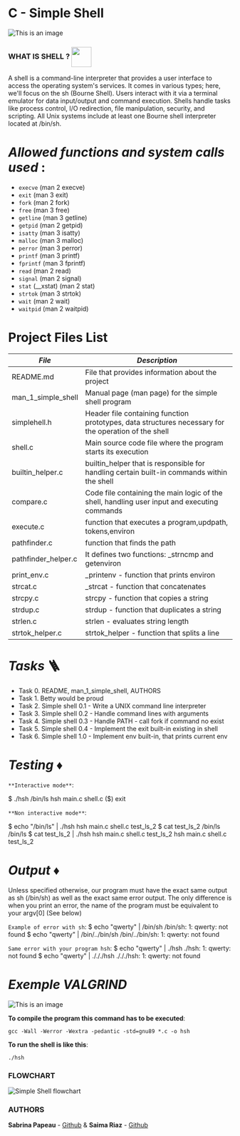 # **C - Simple Shell**

![This is an image]( https://zupimages.net/up/23/34/04ww.png)

### **WHAT IS SHELL ?** <img src="https://cdn-icons-png.flaticon.com/128/1903/1903496.png" width=45 align=center>
A shell is a command-line interpreter that provides a user interface to access the operating system's services. It comes in various types; here, we'll focus on the sh (Bourne Shell). Users interact with it via a terminal emulator for data input/output and command execution. Shells handle tasks like process control, I/O redirection, file manipulation, security, and scripting. All Unix systems include at least one Bourne shell interpreter located at /bin/sh.

# ***Allowed functions and system calls used*** :

* ```execve``` (man 2 execve)
* ```exit``` (man 3 exit)
* ```fork``` (man 2 fork)
* ```free``` (man 3 free)
* ```getline``` (man 3 getline)
* ```getpid``` (man 2 getpid)
* ```isatty``` (man 3 isatty)
* ```malloc``` (man 3 malloc)
* ```perror``` (man 3 perror)
* ```printf``` (man 3 printf)
* ```fprintf``` (man 3 fprintf)
* ```read``` (man 2 read)
* ```signal``` (man 2 signal)
* ```stat``` (__xstat) (man 2 stat)
* ```strtok``` (man 3 strtok)
* ```wait``` (man 2 wait)
* ```waitpid``` (man 2 waitpid)

# **Project Files List**

|***File***|***Description***|
|---|---|
|README.md|File that provides information about the project|
|man_1_simple_shell|Manual page (man page) for the simple shell program|
|simplehell.h|Header file containing function prototypes, data structures necessary for the operation of the shell|
|shell.c|Main source code file where the program starts its execution|
|builtin_helper.c|builtin_helper that is responsible for handling certain built-in commands within the shell|
|compare.c|Code file containing the main logic of the shell, handling user input and executing commands|
|execute.c|function that executes a program,updpath, tokens,environ|
|pathfinder.c|function that finds the path|
|pathfinder_helper.c|It defines two functions: _strncmp and getenviron|
|print_env.c|_printenv - function that prints environ|
|strcat.c|_strcat - function that concatenates|
|strcpy.c|strcpy - function that copies a string|
|strdup.c|strdup - function that duplicates a string|
|strlen.c|strlen - evaluates string length|
|strtok_helper.c|strtok_helper - function that splits a line|

# ***Tasks*** :ladder:

* Task 0. README, man_1_simple_shell, AUTHORS
* Task 1. Betty would be proud
* Task 2. Simple shell 0.1 - Write a UNIX command line interpreter
* Task 3. Simple shell 0.2 - Handle command lines with arguments
* Task 4. Simple shell 0.3 - Handle PATH - call fork if command no exist
* Task 5. Simple shell 0.4 - Implement the exit built-in existing in shell
* Task 6. Simple shell 1.0 - Implement env built-in, that prints current env

# ***Testing*** :diamonds:

```**Interactive mode**```:

$ ./hsh
/bin/ls
hsh main.c shell.c
($) exit

```**Non interactive mode**```:

$ echo "/bin/ls" | ./hsh
hsh main.c shell.c test_ls_2
$ cat test_ls_2
/bin/ls
/bin/ls
$ cat test_ls_2 | ./hsh
hsh main.c shell.c test_ls_2
hsh main.c shell.c test_ls_2


# ***Output*** :diamonds:

Unless specified otherwise, our program must have the exact same output as sh (/bin/sh) as well as the exact same error output.
The only difference is when you print an error, the name of the program must be equivalent to your argv[0] (See below)


```Example of error with sh```:
$ echo "qwerty" | /bin/sh
/bin/sh: 1: qwerty: not found
$ echo "qwerty" | /bin/../bin/sh
/bin/../bin/sh: 1: qwerty: not found

```Same error with your program hsh```:
$ echo "qwerty" | ./hsh
./hsh: 1: qwerty: not found
$ echo "qwerty" | ./././hsh
./././hsh: 1: qwerty: not found

# ***Exemple VALGRIND***

![This is an image](https://zupimages.net/up/23/34/oi6r.png)


**To compile the program this command has to be executed**:

```gcc -Wall -Werror -Wextra -pedantic -std=gnu89 *.c -o hsh```


**To run the shell is like this**:

```./hsh```

### **FLOWCHART**
![Simple Shell  flowchart]( https://zupimages.net/up/23/34/97es.png)


### **AUTHORS**
**Sabrina Papeau** - [Github](https://github.com/Holbiwan) & 
**Saima Riaz** - [Github](https://github.com/saima-riaz)
